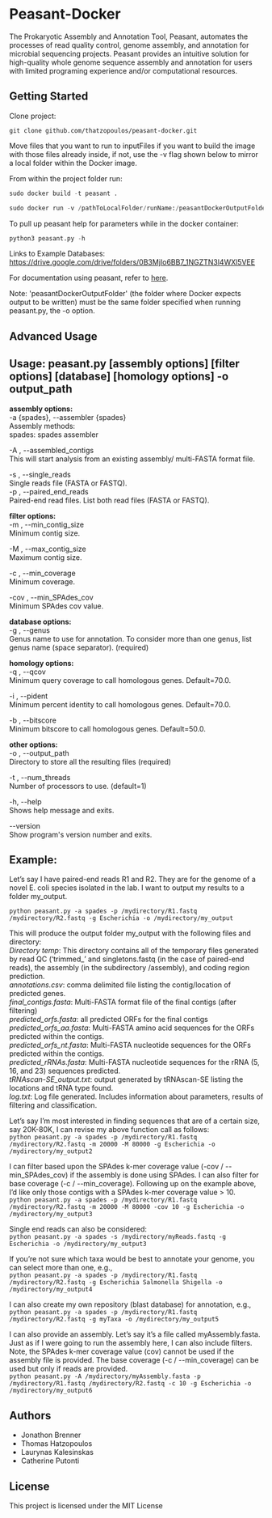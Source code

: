 # Peasant-Docker

The Prokaryotic Assembly and Annotation Tool, Peasant, automates the processes of read quality control, genome assembly, and annotation for microbial sequencing projects. Peasant provides an intuitive solution for high-quality whole genome sequence assembly and annotation for users with limited programing experience and/or computational resources.

## Getting Started

Clone project:
```
git clone github.com/thatzopoulos/peasant-docker.git
```

Move files that you want to run to inputFiles if you want to build the image with those files already inside, if not, use the -v flag shown below to mirror a local folder within the Docker image.

From within the project folder run:
```python
sudo docker build -t peasant .
```
```python
sudo docker run -v /pathToLocalFolder/runName:/peasantDockerOutputFolder -i -t peasant
```

To pull up peasant help for parameters while in the docker container:
```python
python3 peasant.py -h
```


Links to Example Databases:
https://drive.google.com/drive/folders/0B3MjIo6BB7_1NGZTN3l4WXl5VEE


For documentation using peasant, refer to [here](https://github.com/jlbren/peasant).

Note: 'peasantDockerOutputFolder' (the folder where Docker expects output to be written) must be the same folder specified when running peasant.py, the -o option.

## Advanced Usage
## Usage: peasant.py [assembly options] [filter options] [database] [homology options] -o output_path


**assembly options:**  
  -a {spades}, --assembler {spades}  
      Assembly methods:  
            spades: spades assembler  
  
  
  -A <filename>, --assembled_contigs <filename>  
      This will start analysis from an existing assembly/ multi-FASTA format file.  
  
  
  -s <filename>, --single_reads <filename>  
      Single reads file (FASTA or FASTQ).  
  -p <filename> <filename>, --paired_end_reads <filename> <filename>  
      Paired-end read files. List both read files (FASTA or FASTQ).  
 
**filter options:**  
  -m <int>, --min_contig_size <int>  
      Minimum contig size.  
  
  
  -M <int>, --max_contig_size <int>  
      Maximum contig size.  
  
  
  -c <int>, --min_coverage <int>  
      Minimum coverage.  
  
  
  -cov <float>, --min_SPAdes_cov <float>  
      Minimum SPAdes cov value.  
   
**database options:**  
  -g <filename>, --genus <filename>  
      Genus name to use for annotation. To consider more than one genus, list genus name (space separator). (required)  
  
  
**homology options:**  
  -q <float>, --qcov <float>  
      Minimum query coverage to call homologous genes. Default=70.0.  
  
  
  -i <float>, --pident <float>  
      Minimum percent identity to call homologous genes. Default=70.0.  
  
  
  -b <float>, --bitscore <float>  
      Minimum bitscore to call homologous genes. Default=50.0.  
  
  
**other options:**  
 -o <directory>, --output_path <directory>  
      Directory to store all the resulting files (required)  
  
  
  -t <int>, --num_threads <int>  
      Number of processors to use. (default=1)  
  
  
  -h, --help  
      Shows help message and exits.  
  
  
  --version  
      Show program's version number and exits.  
  
  
  
  
## Example:  
Let’s say I have paired-end reads R1 and R2. They are for the genome of a novel E. coli species isolated in the lab. I want to output my results to a folder my_output.
  
`python peasant.py -a spades -p /mydirectory/R1.fastq /mydirectory/R2.fastq -g Escherichia -o /mydirectory/my_output`


This will produce the output folder my_output with the following files and directory:  
*Directory temp*: This directory contains all of the temporary files generated by read QC (‘trimmed_<filename>’ and singletons.fastq (in the case of paired-end reads),  the assembly (in the subdirectory /assembly), and coding region prediction.  
*annotations.csv*: comma delimited file listing the contig/location of predicted genes.  
*final_contigs.fasta*: Multi-FASTA format file of the final contigs (after filtering)  
*predicted_orfs.fasta*: all predicted ORFs for the final contigs  
*predicted_orfs_aa.fasta*: Multi-FASTA amino acid sequences for the ORFs predicted within the contigs.  
*predicted_orfs_nt.fasta*: Multi-FASTA nucleotide sequences for the ORFs predicted within the contigs.  
*predicted_rRNAs.fasta*: Multi-FASTA nucleotide sequences for the rRNA (5, 16, and 23) sequences predicted.  
*tRNAscan-SE_output.txt*: output generated by tRNAscan-SE listing the locations and tRNA type found.  
*log.txt*: Log file generated. Includes information about parameters, results of filtering and classification.  
  
  
  
  
Let’s say I’m most interested in finding sequences that are of a certain size, say 20K-80K, I can revise my above function call as follows:  
`python peasant.py -a spades -p /mydirectory/R1.fastq /mydirectory/R2.fastq -m 20000 -M 80000 -g Escherichia -o /mydirectory/my_output2`


I can filter based upon the SPAdes k-mer coverage value (-cov / --min_SPAdes_cov) if the assembly is done using SPAdes. I can also filter for base coverage (-c / --min_coverage). Following up on the example above, I’d like only those contigs with a SPAdes k-mer coverage value > 10.  
`python peasant.py -a spades -p /mydirectory/R1.fastq /mydirectory/R2.fastq -m 20000 -M 80000 -cov 10 -g Escherichia -o /mydirectory/my_output3`


Single end reads can also be considered:  
`python peasant.py -a spades -s /mydirectory/myReads.fastq -g Escherichia -o /mydirectory/my_output3`


If you’re not sure which taxa would be best to annotate your genome, you can select more than one, e.g.,  
`python peasant.py -a spades -p /mydirectory/R1.fastq /mydirectory/R2.fastq -g Escherichia Salmonella Shigella -o /mydirectory/my_output4`


I can also create my own repository (blast database) for annotation, e.g.,  
`python peasant.py -a spades -p /mydirectory/R1.fastq /mydirectory/R2.fastq -g myTaxa -o /mydirectory/my_output5`


I can also provide an assembly. Let’s say it’s a file called myAssembly.fasta. Just as if I were going to run the assembly here, I can also include filters. Note, the SPAdes k-mer coverage value (cov) cannot be used if the assembly file is provided. The base coverage (-c / --min_coverage) can be used but only if reads are provided.   
`python peasant.py -A /mydirectory/myAssembly.fasta -p /mydirectory/R1.fastq /mydirectory/R2.fastq -c 10 -g Escherichia -o /mydirectory/my_output6`


## Authors
* Jonathon Brenner
* Thomas Hatzopoulos
* Laurynas Kalesinskas
* Catherine Putonti

## License

This project is licensed under the MIT License
